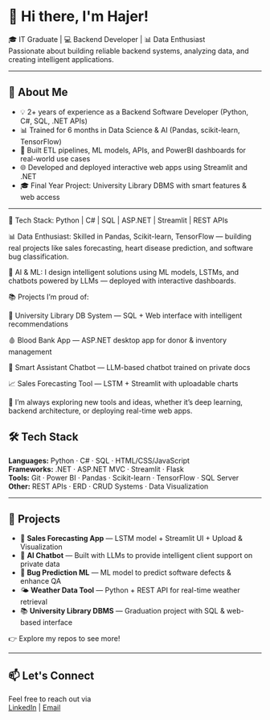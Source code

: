 # 👋 Hi there, I'm Hajer!

🎓 IT Graduate | 💻 Backend Developer | 📊 Data Enthusiast  
Passionate about building reliable backend systems, analyzing data, and creating intelligent applications.

---

## 🚀 About Me

- 💡 2+ years of experience as a Backend Software Developer (Python, C#, SQL, .NET APIs)
- 📊 Trained for 6 months in Data Science & AI (Pandas, scikit-learn, TensorFlow)
- 🔄 Built ETL pipelines, ML models, APIs, and PowerBI dashboards for real-world use cases
- 🌐 Developed and deployed interactive web apps using Streamlit and .NET
- 🎓 Final Year Project: University Library DBMS with smart features & web access

---
🔧 Tech Stack: Python | C# | SQL | ASP.NET | Streamlit | REST APIs

📊 Data Enthusiast: Skilled in Pandas, Scikit-learn, TensorFlow — building real projects like sales forecasting, heart disease prediction, and software bug classification.

🧠 AI & ML: I design intelligent solutions using ML models, LSTMs, and chatbots powered by LLMs — deployed with interactive dashboards.

📚 Projects I’m proud of:

📖 University Library DB System — SQL + Web interface with intelligent recommendations

🩸 Blood Bank App — ASP.NET desktop app for donor & inventory management

🧠 Smart Assistant Chatbot — LLM-based chatbot trained on private docs

📈 Sales Forecasting Tool — LSTM + Streamlit with uploadable charts

🎯 I’m always exploring new tools and ideas, whether it’s deep learning, backend architecture, or deploying real-time web apps.


## 🛠️ Tech Stack

**Languages:** Python · C# · SQL · HTML/CSS/JavaScript  
**Frameworks:** .NET · ASP.NET MVC · Streamlit · Flask  
**Tools:** Git · Power BI · Pandas · Scikit-learn · TensorFlow · SQL Server  
**Other:** REST APIs · ERD · CRUD Systems · Data Visualization

---

## 📌 Projects

- 🔁 **Sales Forecasting App** — LSTM model + Streamlit UI + Upload & Visualization  
- 🤖 **AI Chatbot** — Built with LLMs to provide intelligent client support on private data  
- 🐞 **Bug Prediction ML** — ML model to predict software defects & enhance QA  
- 🌤️ **Weather Data Tool** — Python + REST API for real-time weather retrieval  
- 📚 **University Library DBMS** — Graduation project with SQL & web-based interface

👉 Explore my repos to see more!

---

## 📫 Let's Connect

Feel free to reach out via  
[LinkedIn](https://www.linkedin.com/in/alroshdi92/) | [Email](hajeralroshdi99@gmail.com)

